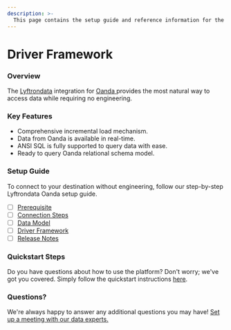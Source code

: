 ```yaml
---
description: >-
  This page contains the setup guide and reference information for the Oanda source connector.
---
```


# Driver Framework

### Overview

The [Lyftrondata](https://www.lyftrondata.com/) integration for [Oanda](https://www.lyftrondata.com/integration/oanda/)[ ](https://www.lyftrondata.com/integration/oanda/)provides the most natural way to access data while requiring no engineering.

### Key Features

* Comprehensive incremental load mechanism.
* Data from Oanda is available in real-time.&#x20;
* ANSI SQL is fully supported to query data with ease.
* Ready to query Oanda relational schema model.

### Setup Guide

To connect to your destination without engineering, follow our step-by-step Lyftrondata Oanda setup guide.

* [ ] [Prerequisite](../../finance-analytics/oanda/prerequisite.md)
* [ ] [Connection Steps](../../finance-analytics/oanda/connection-steps.md)
* [ ] [Data Model](../../finance-analytics/oanda/data-model/)
* [ ] [Driver Framework](../../finance-analytics/oanda/driver-framework/)
* [ ] [Release Notes](../../finance-analytics/oanda/release-notes.md)

### Quickstart Steps

Do you have questions about how to use the platform? Don't worry; we've got you covered. Simply follow the quickstart instructions [here](../../../quickstart-steps.md).

### Questions? <a href="#questions" id="questions"></a>

We're always happy to answer any additional questions you may have! [Set up a meeting with our data experts.](https://www.lyftrondata.com/book-a-meeting/)


